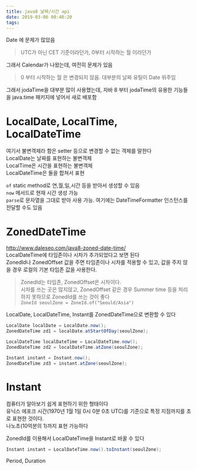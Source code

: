 ```yaml
---
title: java8 날짜/시간 api
date: 2019-03-06 00:48:20
tags:
---
```


Date 에 문제가 많았음  
> UTC가 아닌 CET 기준이라던가, 0부터 시작하는 월 이라던가  

그래서 Calendar가 나왔는데, 여전히 문제가 있음  
> 0 부터 시작하는 월 은 변경되지 않음. 대부분의 날짜 유틸이 Date 위주임  

그래서 jodaTime을 대부분 많이 사용했는데, 자바 8 부터 jodaTime의 유용한 기능들을 java.time 패키지에 넣어서 새로 배포함  

# LocalDate, LocalTime, LocalDateTime  
여기서 불변객체라 함은 setter 등으로 변경할 수 없는 객체를 말한다  
LocalDate는 날짜를 표현하는 불변객체  
LocalTime은 시간을 표현하는 불변객체  
LocalDateTime은 둘을 합쳐서 표현  

`of` static method로 연,월,일,시간 등을 받아서 생성할 수 있음  
`now` 메서드로 현재 시간 생성 가능  
`parse`로 문자열을 그대로 받아 사용 가능. 여기에는 DateTimeFormatter 인스턴스를 전달할 수도 있음  

# ZonedDateTime
<http://www.daleseo.com/java8-zoned-date-time/>  
LocalDateTime에 타임존이나 시차가 추가되었다고 보면 된다  
ZonedId나 ZonedOffset 값을 주면 타임존이나 시차를 적용할 수 있고, 값을 주지 않을 경우 로컬의 기본 타임존 값을 사용한다.  

> ZonedId는 타임존, ZonedOffset은 시차이다.  
> 시차를 쓰는 곳은 많지않고, ZonedOffset 같은 경우 Summer time 등을 처리하지 못하므로 ZonedId를 쓰는 것이 좋다  
> `ZoneId seoulZone = ZoneId.of("Seould/Asia")`  

LocalDate, LocalDateTime, Instant를 ZonedDateTime으로 변환할 수 있다  

```java
LocalDate localDate = LocalDate.now();
ZonedDateTime zd1 = localDate.atStartOfDay(seoulZone);

LocalDateTime localDateTime = LocalDateTime.now();
ZonedDateTime zd2 = localDateTime.atZone(seoulZone);

Instant instant = Instant.now();
ZonedDateTime zd3 = instant.atZone(seoulZone);
```

# Instant  
컴퓨터가 알아보기 쉽게 표현하기 위한 형태이다  
유닉스 에포크 시간(1970년 1월 1일 0시 0분 0초 UTC)를 기준으로 특정 지점까지를 초로 표현한 것이다.  
나노초(10억분의 1)까지 표현 가능하다  

ZonedId를 이용해서 LocalDateTime을 Instant로 바꿀 수 있다  
```java
Instant instant = LocalDateTime.now().toInstant(seoulZone);
```

Period, Duration  


<!-- more -->